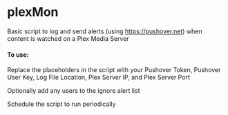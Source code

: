 plexMon
=======

Basic script to log and send alerts (using https://pushover.net) when content is watched on a Plex Media Server

#### To use:

 Replace the placeholders in the script with your Pushover Token, Pushover User Key, Log File Location, Plex Server IP, and Plex Server Port

 Optionally add any users to the ignore alert list

 Schedule the script to run periodically

